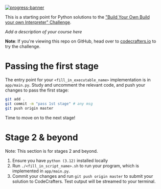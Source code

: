 [![progress-banner](https://backend.codecrafters.io/progress/interpreter/9ca0d46c-7dd4-46b3-a2cc-1bb2e5f3c77c)](https://app.codecrafters.io/users/codecrafters-bot?r=2qF)

This is a starting point for Python solutions to the
["Build Your Own Build your own Interpreter" Challenge](https://app.codecrafters.io/courses/interpreter/overview).

_Add a description of your course here_

**Note**: If you're viewing this repo on GitHub, head over to
[codecrafters.io](https://codecrafters.io) to try the challenge.

# Passing the first stage

The entry point for your `<fill_in_executable_name>` implementation is in
`app/main.py`. Study and uncomment the relevant code, and push your changes to
pass the first stage:

```sh
git add .
git commit -m "pass 1st stage" # any msg
git push origin master
```

Time to move on to the next stage!

# Stage 2 & beyond

Note: This section is for stages 2 and beyond.

1. Ensure you have `python (3.12)` installed locally
1. Run `./<fill_in_script_name>.sh` to run your program, which is implemented in
   `app/main.py`.
1. Commit your changes and run `git push origin master` to submit your solution
   to CodeCrafters. Test output will be streamed to your terminal.
